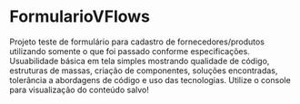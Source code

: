 # FormularioVFlows
Projeto teste de formulário para cadastro de fornecedores/produtos utilizando somente o que foi passado conforme especificações. Usuabilidade básica em tela simples mostrando qualidade de código, estruturas de massas, criação de componentes, soluções encontradas, tolerância a abordagens de código e uso das tecnologias. Utilize o console para visualização do conteúdo salvo!
